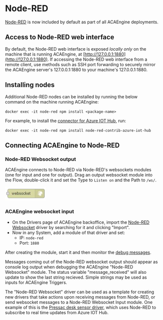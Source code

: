 # Node-RED

[Node-RED](https://nodered.org/) is now included by default as part of all ACAEngine deployments.

## Access to Node-RED web interface

By default, the Node-RED web interface is exposed _locally only_ on the machine that is running ACAEngine, at [http://127.0.0.1:1880](http://127.0.0.1:1880). If accessing the Node-RED web interface from a remote client, use methods such as SSH port forwarding to securely mirror the ACAEngine server's 127.0.0.1:1880 to your machine's 127.0.0.1:1880.

## Installing nodes

Additional Node-RED nodes can be installed by running the below command on the machine running ACAEngine:

`docker exec -it node-red npm install <package-name>`

For example, to install the [connector for Azure IOT Hub](https://flows.nodered.org/node/node-red-contrib-azure-iot-hub), run:

`docker exec -it node-red npm install node-red-contrib-azure-iot-hub`

## Connecting ACAEngine to Node-RED

### Node-RED Websocket output

ACAEngine connects to Node-RED via Node-RED's websockets modules \(one for input and one for output\). Drag an output websocket module into the Flow, double-click it and set the Type to `Listen on` and the Path to `/ws/`. 

![Node-RED Websocket output module](../../.gitbook/assets/node-red_websocket_module.JPG)

### ACAEngine websocket input

* On the Drivers page of ACAEngine backoffice, import the [Node-RED Websocket](https://github.com/acaprojects/ruby-engine-drivers/blob/beta/modules/node_red/websocket.rb) driver by searching for it and clicking "Import".
* Now in any System, add a module of that driver and set:
  * IP: `node-red`
  * Port: `1880`

After creating the module, start it and then monitor the [debug messages](https://github.com/acaengine/docs/tree/da66522f4d00324648877ea8a6ba9f92333bb7a3/backoffice/debugging.md).

Messages coming out of the Node-RED websocket output should appear as console log output when debugging the ACAEngine "Node-RED Websocket" module. The status variable "message\_received" will also update to show the last string recieved. Simple strings may be used as inputs for ACAEngine Triggers.

The "Node-RED Websocket" driver can be used as a template for creating new drivers that take actions upon receiving messages from Node-RED, or send websocket messages to a Node-RED Websocket Input module. One example of this is the [Pressac desk sensor driver](https://github.com/acaprojects/ruby-engine-drivers/blob/beta/modules/pressac/sensors/ws_protocol.rb), which uses Node-RED to subscribe to real time updates from Azure IOT Hub.

